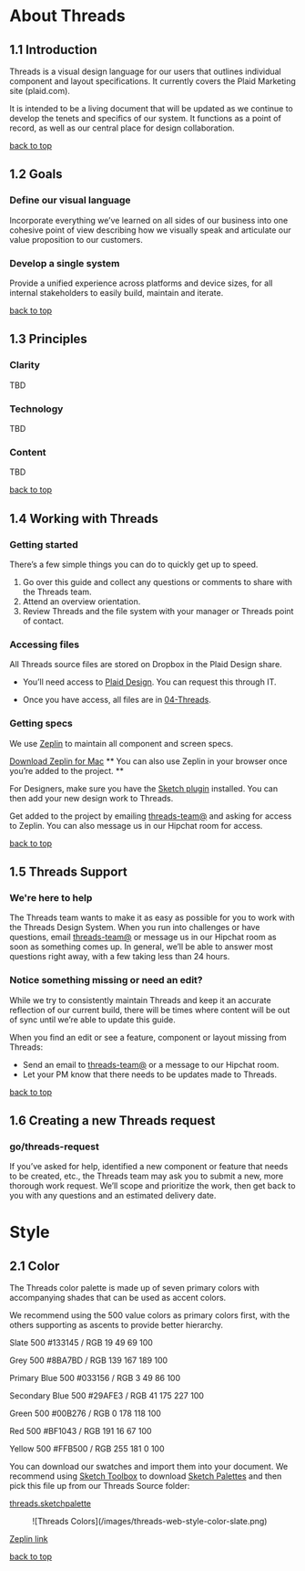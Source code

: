 # About Threads

## 1.1 Introduction

Threads is a visual design language for our users that outlines individual component and layout specifications. It currently covers the Plaid Marketing site (plaid.com).

It is intended to be a living document that will be updated as we continue to develop the tenets and specifics of our system. It functions as a point of record, as well as our central place for design collaboration.

[back to top](#about-threads)

## 1.2 Goals

### Define our visual language
Incorporate everything we’ve learned on all sides of our business into one cohesive point of view describing how we visually speak and articulate our value proposition to our customers.

### Develop a single system
Provide a unified experience across platforms and device sizes, for all internal stakeholders to easily build, maintain and iterate.

[back to top](#about-threads)

## 1.3 Principles

### Clarity
TBD

### Technology
TBD

### Content
TBD

[back to top](#about-threads)

## 1.4 Working with Threads

### Getting started
There’s a few simple things you can do to quickly get up to speed.

1. Go over this guide and collect any questions or comments to share with the Threads team.
2. Attend an overview orientation.
3. Review Threads and the file system with your manager or Threads point of contact.

### Accessing files
All Threads source files are stored on Dropbox in the Plaid Design share.

- You’ll need access to [Plaid Design](https://www.dropbox.com/sh/30z9wytvz8pj0h7/AAC8gSg31nm1YNfngvXpXtFea?dl=0). You can request this through IT.

- Once you have access, all files are in [04-Threads](https://www.dropbox.com/sh/8j33v6f5banlxkh/AACfUS44bXwtKcsboTdJluQra?dl=0).

### Getting specs
We use [Zeplin](https://zeplin.io/) to maintain all component and screen specs.

[Download Zeplin for Mac](https://zpl.io/download-mac)
** You can also use Zeplin in your browser once you’re added to the project. **

For Designers, make sure you have the [Sketch plugin](https://github.com/zeplin/zeplin-sketch-plugin/archive/v1.2.zip) installed. You can then add your new design work to Threads.

Get added to the project by emailing [threads-team@](mailto:threads@plaid.com?Subject=Requesting%20Zeplin%20access.) and asking for access to Zeplin. You can also message us in our Hipchat room for access.

[back to top](#about-threads)

## 1.5 Threads Support

### We're here to help
The Threads team wants to make it as easy as possible for you to work with the Threads Design System. When you run into challenges or have questions, email [threads-team@](mailto:threads@plaid.com?Subject=I%20could%20use%20help%20with%20Threads!) or message us in our Hipchat room as soon as something comes up. In general, we’ll be able to answer most questions right away, with a few taking less than 24 hours.

### Notice something missing or need an edit?
While we try to consistently maintain Threads and keep it an accurate reflection of our current build, there will be times where content will be out of sync until we’re able to update this guide.

When you find an edit or see a feature, component or layout missing from Threads:

- Send an email to [threads-team@](mailto:threads@plaid.com?Subject=Threads%20edit.) or a message to our Hipchat room.
- Let your PM know that there needs to be updates made to Threads.

[back to top](#about-threads)

## 1.6 Creating a new Threads request

### go/threads-request
If you’ve asked for help, identified a new component or feature that needs to be created, etc., the Threads team may ask you to submit a new, more thorough work request. We’ll scope and prioritize the work, then get back to you with any questions and an estimated delivery date.

# Style

## 2.1 Color

The Threads color palette is made up of seven primary colors with accompanying shades that can be used as accent colors.

We recommend using the 500 value colors as primary colors first, with the others supporting as ascents to provide better hierarchy.

Slate 500
#133145  /  RGB 19 49 69 100

Grey 500
#8BA7BD  /  RGB 139 167 189 100

Primary Blue 500
#033156  /  RGB 3 49 86 100

Secondary Blue 500
#29AFE3  /  RGB 41 175 227 100

Green 500
#00B276  /  RGB 0 178 118 100

Red 500
#BF1043  /  RGB 191 16 67 100

Yellow 500
#FFB500  /  RGB 255 181 0 100


You can download our swatches and import them into your document. We recommend using [Sketch Toolbox](http://sketchtoolbox.com/Sketch%20Toolbox.zip) to download [Sketch Palettes](https://github.com/andrewfiorillo/sketch-palettes) and then pick this file up from our Threads Source folder:

[threads.sketchpalette](https://www.dropbox.com/s/687rfqgoup97lp7/threads.sketchpalette?dl=0)

<figure>
  ![Threads Colors](/images/threads-web-style-color-slate.png)
</figure>

[Zeplin link](https://zpl.io/Z1iiodP)

[back to top](#about-threads)
